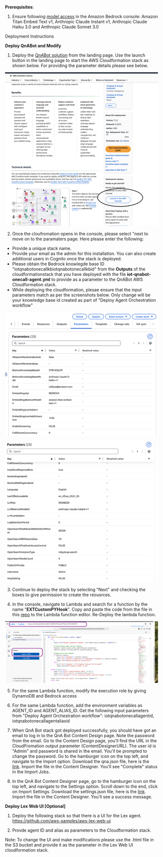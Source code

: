 **Prerequisites**:

1. Ensure following [model access](https://docs.aws.amazon.com/bedrock/latest/userguide/model-access-modify.html) in the Amazon Bedrock console: Amazon Titan Embed Text v1, Anthropic Claude Instant v1, Anthropic Claude Haiku 3.0 and Anthropic Claude Sonnet 3.0

Deployment Instructions

**Deploy QnABot and Modify**

1. Deploy the [QnABot solution](https://aws.amazon.com/solutions/implementations/qnabot-on-aws/) from the landing page. Use the launch button in the landing page to start the AWS Cloudformation stack as shown below. For providing the parameter details please see below.

![QnABot](../assets/images/launch_qnabot.png)

2. Once the cloufromation opens in the console, please select "next to move on to the paramaters page. Here please enter the following:

- Provide a unique stack name.
- Provide your email as the admin for this installation. You can also create additional users in Cognito once the stack is deployed.
- Please obtain the Bedrock knowlegde base ID "iotqnabotonecallkbiotqnabotonecallkbid" from the **Outputs** of the cloudformationstack that you have deployed with the file **iot-qnabot-onecall-agent.yml** to provide as a parameter to the QnABot AWS Cloudformation stack.
- While deploying the cloudformation, plesae ensure that the input parameters match as per the screenshots below. Only change will be your knowledge base id created as part of "Deploy Agent Orchestration workflow"

![Parameter List1](../assets/images/QnABot_Cfn_Parameter1.png)

![Parameter List2](../assets/images/QnABot_Cfn_Parameter2.png)

3. Continue to deploy the stack by selecting "Next" and checking the boxes to give permission to create the reousrces.

4. In the console, navigate to Lambda and search for a function by the name "**EXTCustomPYHook**". Copy and paste the code from the file in this [repo](../source/lambda/iot-qnabot-onecall-custom-hook/CustomPYHook.py) to the Lambda function editor. Re-Deploy the lambda function.

![CustomPYHook](../assets/images/lambda_custompyhook.png)

5. For the same Lambda function, modify the execution role by giving DynamoDB and Bedrock access

6. For the same Lambda function, add the environment variables as AGENT_ID and AGENT_ALIAS_ID. Get the following input parameters from "Deploy Agent Orchestration workflow": iotqnabotonecallagentid, iotqnabotonecallagentaliasid

7. When QnA Bot stack got deployed successfully, you should have got an email to log in to the QnA Bot Content Design page. Note the password from the email. Go to the Content Design page, you'll find the URL in the CloudFromation output parameter (ContentDesignerURL). The user id is "Admin" and password is shared in the email. You'll be prompted to change the password. Go to the hamburger icon on the top left, and navigate to the Import option. Download the qna.json file, here is the [link](assets/config/qna.json). Import the file in the Content Designer. You'll see "Complete" status in the Import Jobs.

8. In the QnA Bot Content Designer page, go to the hamburger icon on the top left, and navigate to the Settings option. Scroll down to the end, click on Import Settings. Download the settings.json file, here is the [link](assets/config/settings.json). Import the file in the Content Designer. You'll see a success message.

**Deploy Lex Web UI [Optional]**

1. Deploy the following stack so that there is a UI for the Lex agent. https://github.com/aws-samples/aws-lex-web-ui

2. Provde agent ID and alias as parameters to the Cloudformation stack.

Note: To change the UI and make modifications please use the .html file in the S3 bucket and provide it as the parameter in the Lex Web UI cloudformation stack.
